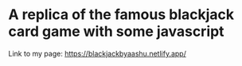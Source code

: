 # A replica of the famous blackjack card game with some javascript
Link to my page:
https://blackjackbyaashu.netlify.app/
